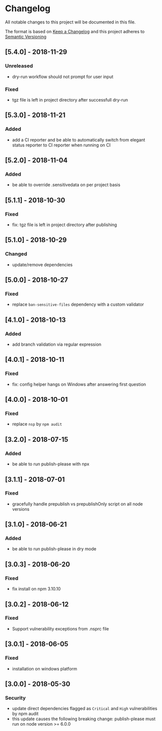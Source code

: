 # Changelog
All notable changes to this project will be documented in this file.

The format is based on [Keep a Changelog](http://keepachangelog.com/en/1.0.0/)
and this project adheres to [Semantic Versioning](http://semver.org/spec/v2.0.0.html)

## [5.4.0] - 2018-11-29
### Unreleased
- dry-run workflow should not prompt for user input
### Fixed
- tgz file is left in project directory after successfull dry-run 

## [5.3.0] - 2018-11-21
### Added
- add a CI reporter and be able to automatically switch from elegant status reporter to CI reporter when running on CI 

## [5.2.0] - 2018-11-04
### Added
- be able to override .sensitivedata on per project basis

## [5.1.1] - 2018-10-30
### Fixed
- fix: tgz file is left in project directory after publishing 

## [5.1.0] - 2018-10-29
### Changed
- update/remove dependencies 

## [5.0.0] - 2018-10-27
### Fixed
- replace `ban-sensitive-files` dependency with a custom validator 

## [4.1.0] - 2018-10-13
### Added
- add branch validation via regular expression

## [4.0.1] - 2018-10-11
### Fixed
- fix: config helper hangs on Windows after answering first question

## [4.0.0] - 2018-10-01
### Fixed
- replace `nsp` by `npm audit`

## [3.2.0] - 2018-07-15
### Added
- be able to run publish-please with npx

## [3.1.1] - 2018-07-01
### Fixed
- gracefully handle prepublish vs prepublishOnly script on all node versions

## [3.1.0] - 2018-06-21
### Added
- be able to run publish-please in dry mode

## [3.0.3] - 2018-06-20
### Fixed
- fix install on npm 3.10.10

## [3.0.2] - 2018-06-12
### Fixed
- Support vulnerability exceptions from .nsprc file

## [3.0.1] - 2018-06-05
### Fixed
- installation on windows platform

## [3.0.0] - 2018-05-30
### Security
- update direct dependencies flagged as `Critical` and `High` vulnerabilities by npm audit
- this update causes the following breaking change: publish-please must run on node version >= 6.0.0
